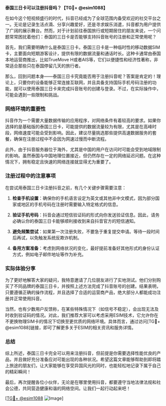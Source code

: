 **泰国三日卡可以注册抖音吗？【TG💪+ @esim1088】**

在如今这个短视频盛行的时代，抖音已经成为了全球范围内备受欢迎的社交平台之一。无论是记录生活点滴、分享兴趣爱好，还是寻求娱乐消遣，抖音都为用户提供了广阔的展示舞台。然而，对于计划前往泰国旅行或短期居住的朋友来说，一个问题常常困扰着他们：泰国的三日卡是否能够支持抖音账号的注册和正常使用呢？

首先，我们需要明确什么是泰国三日卡。泰国三日卡是一种临时性的移动数据SIM卡，主要面向短期游客设计，提供有限的数据流量和通话时长。这种卡通常由泰国本地运营商推出，比如TrueMove H或者AIS等，它们以便捷性和经济性著称，非常适合那些只在泰国停留几天的旅行者。

那么，回到问题本身——泰国三日卡究竟能否用于注册抖音呢？答案是肯定的！理论上，只要你的设备能够正常连接互联网，并且具备支持国际手机号码注册的功能，就可以使用泰国三日卡来完成抖音账号的创建与登录。不过，在实际操作中，可能会遇到一些限制和挑战。

### 网络环境的重要性

抖音作为一个需要大量数据传输的应用程序，对网络条件有着较高的要求。如果你选择的是基础版的泰国三日卡，可能提供的数据流量较为有限，尤其是在高峰时段，网络速度可能会受到影响。因此，建议尽量挑选那些提供高速数据服务的套餐，确保在注册过程中不会因为网速过慢而中断流程。

此外，由于抖音服务器位于海外，尤其是中国的用户在访问时可能会受到地域限制的影响。虽然泰国与中国地理位置接近，但仍然存在一定的网络延迟问题。在这种情况下，拥有稳定且快速的网络连接就显得尤为重要了。

### 注册过程中的注意事项

在尝试用泰国三日卡注册抖音之前，有几个关键步骤需要注意：

1. **检查手机设置**：确保你的手机语言设定为英文或其他非中文模式，因为部分国家或地区的手机号码在注册时需要输入特定格式的信息。
   
2. **验证手机号码**：抖音会通过短信验证码的形式向你发送验证信息。因此，请务必确认你的泰国三日卡能够顺利接收到来自抖音官方的短信通知。

3. **避免频繁尝试**：如果第一次注册失败，不要急于重复提交申请。等待一段时间后再试，以免触发系统反欺诈机制。

4. **备用方案准备**：考虑到网络状况的变化，最好提前准备好其他形式的身份认证方式，例如电子邮件地址等作为补充。

### 实际体验分享

为了更好地解答大家的疑问，我特意邀请了几位朋友进行了实地测试。他们分别购买了不同品牌的泰国三日卡，并按照上述方法完成了抖音账号的创建。结果表明，只要遵循正确的操作流程，并且选择了合适的运营商产品，绝大部分人都能成功注册并正常使用抖音。

当然，也有少数用户反馈称，在某些特殊情况下（如信号不稳定），会出现无法及时收到验证码的情况。对此，我们推荐大家可以考虑采用ESIM技术，它允许你在不更换物理SIM卡的情况下切换至更优质的网络环境。具体而言，通过访问[TG💪+ @esim1088]链接，即可了解更多关于ESIM的相关资讯和服务详情。

### 总结

综上所述，泰国三日卡完全可以用来注册抖音，但前提是你需要选择性能优良的产品，并且做好充分准备应对可能出现的各种状况。希望这篇文章能够帮助到即将踏上旅途的朋友们，让大家能够在享受异国风光的同时，也能轻松地记录下属于自己的精彩瞬间！

最后，再次提醒各位小伙伴，无论是在哪里使用抖音，都要遵守当地法律法规和社会公德，共同营造健康和谐的网络空间。让我们一起行动起来吧！

[[TG💪+ @esim1088](https://t.me/s/esim1088) ![Image](https://i.postimg.cc/4NQfJmqS/Snipaste-2025-05-13-00-14-12.png)]